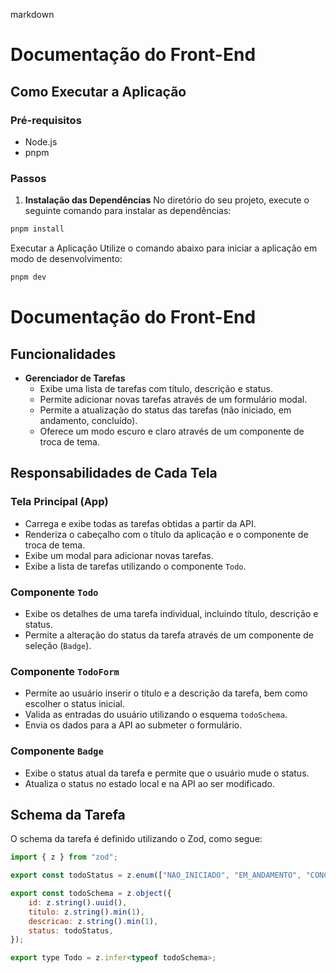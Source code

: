 markdown

# Documentação do Front-End

## Como Executar a Aplicação

### Pré-requisitos
- Node.js
- pnpm

### Passos
1. **Instalação das Dependências**
No diretório do seu projeto, execute o seguinte comando para instalar as dependências:
```bash
pnpm install
```

Executar a Aplicação Utilize o comando abaixo para iniciar a aplicação em modo de desenvolvimento:

```bash
pnpm dev
```
# Documentação do Front-End

## Funcionalidades

- **Gerenciador de Tarefas**
  - Exibe uma lista de tarefas com título, descrição e status.
  - Permite adicionar novas tarefas através de um formulário modal.
  - Permite a atualização do status das tarefas (não iniciado, em andamento, concluído).
  - Oferece um modo escuro e claro através de um componente de troca de tema.

## Responsabilidades de Cada Tela

### Tela Principal (App)
- Carrega e exibe todas as tarefas obtidas a partir da API.
- Renderiza o cabeçalho com o título da aplicação e o componente de troca de tema.
- Exibe um modal para adicionar novas tarefas.
- Exibe a lista de tarefas utilizando o componente `Todo`.

### Componente `Todo`
- Exibe os detalhes de uma tarefa individual, incluindo título, descrição e status.
- Permite a alteração do status da tarefa através de um componente de seleção (`Badge`).

### Componente `TodoForm`
- Permite ao usuário inserir o título e a descrição da tarefa, bem como escolher o status inicial.
- Valida as entradas do usuário utilizando o esquema `todoSchema`.
- Envia os dados para a API ao submeter o formulário.

### Componente `Badge`
- Exibe o status atual da tarefa e permite que o usuário mude o status.
- Atualiza o status no estado local e na API ao ser modificado.

## Schema da Tarefa

O schema da tarefa é definido utilizando o Zod, como segue:

```javascript
import { z } from "zod";

export const todoStatus = z.enum(["NAO_INICIADO", "EM_ANDAMENTO", "CONCLUIDO"]);

export const todoSchema = z.object({
	id: z.string().uuid(),
	titulo: z.string().min(1),
	descricao: z.string().min(1),
	status: todoStatus,
});

export type Todo = z.infer<typeof todoSchema>;
